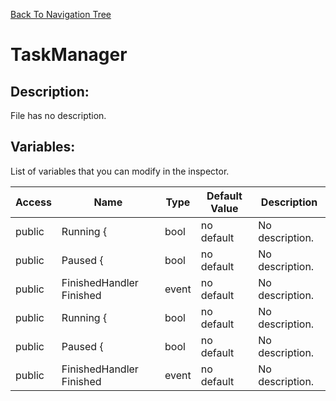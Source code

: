 [Back To Navigation Tree](https://wesleywh.github.io/GameDevRepo/docs/navigation.html)
# TaskManager

## Description:
File has no description.

## Variables:
List of variables that you can modify in the inspector.

|Access|Name|Type|Default Value|Description|
|---|---|---|---|---|
|public|Running {|bool|no default|No description.|
|public|Paused {|bool|no default|No description.|
|public|FinishedHandler Finished|event|no default|No description.|
|public|Running {|bool|no default|No description.|
|public|Paused  {|bool|no default|No description.|
|public|FinishedHandler Finished|event|no default|No description.|
